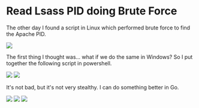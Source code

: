 # Read Lsass PID doing Brute Force

The other day I found a script in Linux which performed brute force to find the Apache PID.

<img src="images/" />

The first thing I thought was... what if we do the same in Windows? So I put together the following script in powershell.

<img src="images/" />

<img src="images/" />

It's not bad, but it's not very stealthy. I can do something better in Go.

<img src="images/" />

<img src="images/" />

<img src="images/" />
